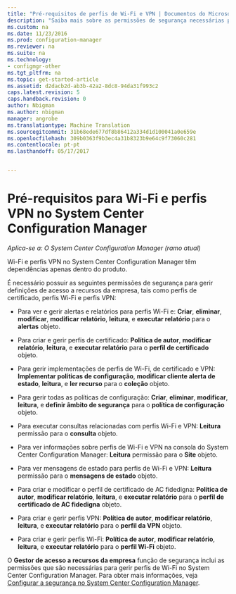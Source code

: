 ```yaml
---
title: "Pré-requisitos de perfis de Wi-Fi e VPN | Documentos do Microsoft"
description: "Saiba mais sobre as permissões de segurança necessárias para gerir perfis de certificado, perfis Wi-Fi e perfis VPN no System Center Configuration Manager."
ms.custom: na
ms.date: 11/23/2016
ms.prod: configuration-manager
ms.reviewer: na
ms.suite: na
ms.technology:
- configmgr-other
ms.tgt_pltfrm: na
ms.topic: get-started-article
ms.assetid: d2dacb2d-ab3b-42a2-8dc8-94da31f993c2
caps.latest.revision: 5
caps.handback.revision: 0
author: Nbigman
ms.author: nbigman
manager: angrobe
ms.translationtype: Machine Translation
ms.sourcegitcommit: 31b68ede677df8b86412a334d1d100041a0e659e
ms.openlocfilehash: 309b0363f9b3ec4a31b8323b9e64c9f73060c281
ms.contentlocale: pt-pt
ms.lasthandoff: 05/17/2017


---
```

# <a name="prerequisites-for-wi-fi-and-vpn-profiles-in-system-center-configuration-manager"></a>Pré-requisitos para Wi-Fi e perfis VPN no System Center Configuration Manager

*Aplica-se a: O System Center Configuration Manager (ramo atual)*

Wi-Fi e perfis VPN no System Center Configuration Manager têm dependências apenas dentro do produto.  

 É necessário possuir as seguintes permissões de segurança para gerir definições de acesso a recursos da empresa, tais como perfis de certificado, perfis Wi-Fi e perfis VPN:  

-   Para ver e gerir alertas e relatórios para perfis Wi-Fi e: **Criar**, **eliminar**, **modificar**, **modificar relatório**, **leitura**, e **executar relatório** para o **alertas** objeto.  

-   Para criar e gerir perfis de certificado: **Política de autor**, **modificar relatório**, **leitura**, e **executar relatório** para o **perfil de certificado** objeto.  

-   Para gerir implementações de perfis de Wi-Fi, de certificado e VPN: **Implementar políticas de configuração**, **modificar cliente alerta de estado**, **leitura**, e **ler recurso** para o **coleção** objeto.  

-   Para gerir todas as políticas de configuração: **Criar**, **eliminar**, **modificar**, **leitura**, e **definir âmbito de segurança** para o **política de configuração** objeto.  

-   Para executar consultas relacionadas com perfis Wi-Fi e VPN: **Leitura** permissão para o **consulta** objeto.  

-   Para ver informações sobre perfis de Wi-Fi e VPN na consola do System Center Configuration Manager: **Leitura** permissão para o **Site** objeto.  

-   Para ver mensagens de estado para perfis de Wi-Fi e VPN: **Leitura** permissão para o **mensagens de estado** objeto.  

-   Para criar e modificar o perfil de certificado de AC fidedigna: **Política de autor**, **modificar relatório**, **leitura**, e **executar relatório** para o **perfil de certificado de AC fidedigna** objeto.  

-   Para criar e gerir perfis VPN: **Política de autor**, **modificar relatório**, **leitura**, e **executar relatório** para o **perfil da VPN** objeto.  

-   Para criar e gerir perfis Wi-Fi: **Política de autor**, **modificar relatório**, **leitura**, e **executar relatório** para o **perfil Wi-Fi** objeto.  

 O **Gestor de acesso a recursos da empresa** função de segurança inclui as permissões que são necessárias para gerir perfis de Wi-Fi no System Center Configuration Manager. Para obter mais informações, veja [Configurar a segurança no System Center Configuration Manager](../../core/plan-design/security/configure-security.md).

